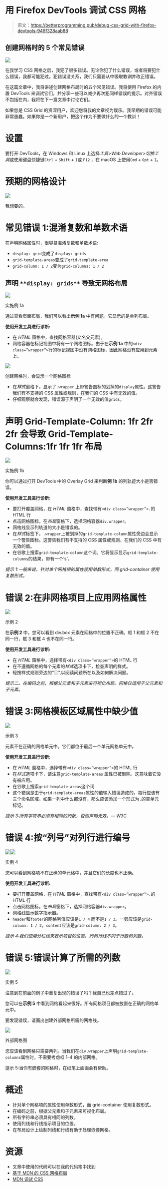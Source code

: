 # 用 Firefox DevTools 调试 CSS 网格

> 原文：<https://betterprogramming.pub/debug-css-grid-with-firefox-devtools-949f328aab88>

## 创建网格时的 5 个常见错误

![](img/16bc0b7796fabe1a50c045f7e26dceae.png)

在我学习 CSS 网格之后，我犯了很多错误。无论你犯了什么错误，或者将要犯什么错误，我都可能犯过。犯错误没关系，我们只需要从中吸取教训并改正错误。

在这篇文章中，我将讲述创建网格布局时的五个常见错误。我将使用 Firefox 的内置 DevTools 来调试它们，并分享一些可以减少再次犯同样错误的提示。对齐错误不包括在内，我将在下一篇文章中讨论它们。

如果您是 CSS Grid 的资深用户，欢迎您将我的文章视为娱乐。我早期的错误可能非常愚蠢。如果你是一个新用户，把这个作为不要做什么的一个教训！

# 设置

要打开 DevTools，在 Windows 和 Linux 上选择*工具*>*Web Developer*>*切换工具*或使用键盘快捷键`Ctrl` + `Shift` + `I`或 `F12` ，在 macOS 上使用`Cmd` + `Opt` + `I`。

# 预期的网格设计

![](img/b66019484b075affd841ad838a38da9c.png)

我想要的。

# 常见错误 1:混淆复数和单数术语

在声明网格属性时，很容易混淆复数和单数术语:

*   `display: grid`变成了`display: grids`
*   `grid-template-areas`变成了`grid-template-area`
*   `grid-column: 1 / 2`变为`grid-columns: 1 / 2`

## **声明** `**display: grids**` **导致无网格布局**

![](img/58d55789b17a48142c8ce7c16af94b94.png)

实施例 1a

通过查看页面布局，我们可以看出**示例 1a** 中有问题。它显示的是单列布局。

**使用开发工具进行诊断:**

*   在 *HTML* 窗格中，查找网格容器(又名父元素)。
*   网格容器在标记视图中将有一个网格图标。由于在**示例 1a** 中的`<div class=”wrapper”>`行的标记视图中没有网格图标，因此网格没有应用到元素上。

![](img/4c54952b98520e8b5f33572071e6a46a.png)

创建网格时，会显示一个网格图标

*   在*样式*窗格下，显示了`.wrapper` 上带警告图标的划掉的`display`属性。这警告我们有不支持的 CSS 属性或规则，在我们的 CSS 中有无效的值。
*   仔细观察就会发现，错误源于声明了一个无效的值`grids`。

# 声明 Grid-Template-Column: 1fr 2fr 2fr 会导致 Grid-Template-Columns:1fr 1fr 1fr 布局

![](img/99c06e969cd24fde9c6062aa9ea957c2.png)

实施例 1b

你可以通过打开 DevTools 中的 Overlay Grid 来判断**例 1b** 的列轨迹大小是否错误。

**使用开发工具进行诊断:**

*   要打开覆盖网格，在 *HTML* 窗格中，查找带有`<div class=”wrapper”>.`的 HTML 行
*   点击网格图标，在*布局*窗格下，选择网格容器`div.wrapper`。
*   网格线显示列轨道的大小是错误的。
*   在*样式*标签下，`.wrapper`上被划掉的`grid-template-column`属性旁边会显示一个警告图标。这警告我们有不支持的 CSS 属性或规则，在我们的 CSS 中有无效的值。
*   在谷歌上搜索`grid-template-column`这个词。它将显示显示`grid-template-columns`的结果，带有一个‘s’。

*提示 1:一般来说，针对单个网格项的属性使用单数形式，而 grid-container 使用复数形式。*

# 错误 2:在非网格项目上应用网格属性

![](img/30ac8bbfdc9891925631448dda652381.png)

示例 2

在**示例 2** 中，您可以看到 div.box 元素在网格中的位置不正确。框 1 和框 2 不在同一行，框 3 和框 4 也不在同一行。

**使用开发工具进行诊断:**

*   在 *HTML* 窗格中，选择带有`<div class=”wrapper”>`的 HTML 行
*   在不遵循网格的每个元素的*样式*选项卡下，检查声明的样式。
*   轻按样式规则旁边的“ⓘ”,以阅读问题所在以及如何解决问题。

*提示二。在编码之前，根据父元素和子元素来可视化布局。网格仅适用于父元素和子元素。*

# 错误 3:网格模板区域属性中缺少值

![](img/e35c0e14be0963b934643205caab3f37.png)

示例 3

元素不在正确的网格单元中。它们都位于最后一个单元网格单元中。

**使用开发工具进行诊断:**

*   在 *HTML* 窗格中，选择带有`<div class=”wrapper”>`的 HTML 行
*   在*样式*选项卡下，请注意`grid-template-areas` 属性已被删除。这意味着它没有被应用。
*   在谷歌上搜索`grid-template-areas`这个词
*   这个错误是由于`grid-template-areas`属性的值输入错误造成的。每行应该有三个命名区域。如果一列中什么都没有，那么应该添加一个形式为`.`的空单元标记。

*提示 3:所有字符串必须有相同的列数，否则声明无效。— W3C*

# 错误 4:按“列号”对列行进行编号

![](img/9555174287822b063a683432e60c1b72.png)![](img/a37a671c6295934330e5e5c81b61fc71.png)

实例 4

您可以看到网格项不在正确的单元格中，并且它们的长度也不正确。

**使用开发工具进行诊断:**

*   要打开覆盖网格，在 *HTML* 窗格中，查找带有`<div class=”wrapper”>.`的 HTML 行
*   点击网格图标，在*布局*窗格下，选择网格容器`div.wrapper`。
*   网格线显示数字指示器。
*   `header`和`footer`的网格列值应该是`1 / 4` 而不是`1 / 3`。一旁应该是`grid-column: 1 / 2`，`content`应该是`grid-column: 2 / 3`。

*提示 4:我们使用分栏线来表示项目的位置。列和行线不同于行数和列数。*

# 错误 5:错误计算了所需的列数

![](img/753f24c2316cc52dcb61687fc6195212.png)

实例 5

注意到在前面的例子中重复出现的错误了吗？我自己也差点错过了。

您可以在**示例 5** 中看到网格看起来很好。所有网格项目都被放置在正确的网格单元中。

要发现错误，请画出创建外部网格所需的网格线。

![](img/12a190fca386b464bc8f0c936700a073.png)

外部网格图

您应该看到网格只需要两列。当我们在`div.wrapper`上声明`grid-template-columns`属性时，不需要考虑框 1–4 的内部网格。

提示 5:当你有嵌套的网格时，在纸笔上画画会有帮助。

# 概述

*   针对单个网格项的属性使用单数形式，而 grid-container 使用复数形式。
*   在编码之前，根据父元素和子元素来可视化布局。
*   所有字符串必须具有相同的列数。
*   使用列线和行线指示项目的位置。
*   在布局设计上绘制列线和行线有助于处理嵌套网格。

# 资源

*   文章中使用的代码可以在我的代码笔中找到
*   [基于 MDN 的 CSS 网格布局](https://developer.mozilla.org/en-US/docs/Web/CSS/CSS_Grid_Layout)
*   [MDN 调试 CSS](https://developer.mozilla.org/en-US/docs/Learn/CSS/Building_blocks/Debugging_CSS)